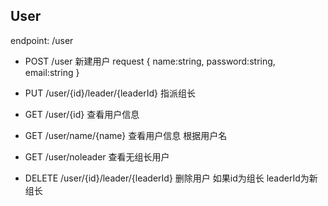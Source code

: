 ## User

endpoint: /user

- POST /user 
新建用户
request { name:string, password:string, email:string }

- PUT /user/{id}/leader/{leaderId} 
指派组长

- GET /user/{id} 
查看用户信息

- GET /user/name/{name} 
查看用户信息 根据用户名

- GET /user/noleader 
查看无组长用户

- DELETE /user/{id}/leader/{leaderId} 
删除用户 如果id为组长 leaderId为新组长
